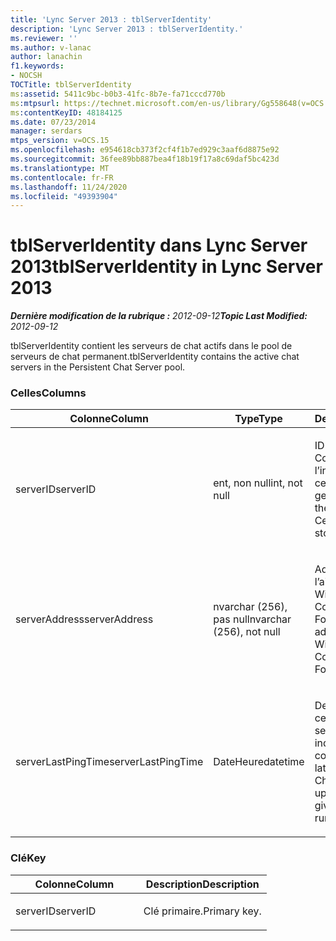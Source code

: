 ```yaml
---
title: 'Lync Server 2013 : tblServerIdentity'
description: 'Lync Server 2013 : tblServerIdentity.'
ms.reviewer: ''
ms.author: v-lanac
author: lanachin
f1.keywords:
- NOCSH
TOCTitle: tblServerIdentity
ms:assetid: 5411c9bc-b0b3-41fc-8b7e-fa71cccd770b
ms:mtpsurl: https://technet.microsoft.com/en-us/library/Gg558648(v=OCS.15)
ms:contentKeyID: 48184125
ms.date: 07/23/2014
manager: serdars
mtps_version: v=OCS.15
ms.openlocfilehash: e954618cb373f2cf4f1b7ed929c3aaf6d8875e92
ms.sourcegitcommit: 36fee89bb887bea4f18b19f17a8c69daf5bc423d
ms.translationtype: MT
ms.contentlocale: fr-FR
ms.lasthandoff: 11/24/2020
ms.locfileid: "49393904"
---
```

# <a name="tblserveridentity-in-lync-server-2013"></a><span data-ttu-id="fba33-103">tblServerIdentity dans Lync Server 2013</span><span class="sxs-lookup"><span data-stu-id="fba33-103">tblServerIdentity in Lync Server 2013</span></span>

<div data-xmlns="http://www.w3.org/1999/xhtml">

<div class="topic" data-xmlns="http://www.w3.org/1999/xhtml" data-msxsl="urn:schemas-microsoft-com:xslt" data-cs="https://msdn.microsoft.com/">

<div data-asp="https://msdn2.microsoft.com/asp">



</div>

<div id="mainSection">

<div id="mainBody"><span data-ttu-id="fba33-104">

<span> </span></span><span class="sxs-lookup"><span data-stu-id="fba33-104">

<span> </span></span></span>

<span data-ttu-id="fba33-105">_**Dernière modification de la rubrique :** 2012-09-12_</span><span class="sxs-lookup"><span data-stu-id="fba33-105">_**Topic Last Modified:** 2012-09-12_</span></span>

<span data-ttu-id="fba33-106">tblServerIdentity contient les serveurs de chat actifs dans le pool de serveurs de chat permanent.</span><span class="sxs-lookup"><span data-stu-id="fba33-106">tblServerIdentity contains the active chat servers in the Persistent Chat Server pool.</span></span>

### <a name="columns"></a><span data-ttu-id="fba33-107">Celles</span><span class="sxs-lookup"><span data-stu-id="fba33-107">Columns</span></span>

<table>
<colgroup>
<col style="width: 33%" />
<col style="width: 33%" />
<col style="width: 33%" />
</colgroup>
<thead>
<tr class="header">
<th><span data-ttu-id="fba33-108">Colonne</span><span class="sxs-lookup"><span data-stu-id="fba33-108">Column</span></span></th>
<th><span data-ttu-id="fba33-109">Type</span><span class="sxs-lookup"><span data-stu-id="fba33-109">Type</span></span></th>
<th><span data-ttu-id="fba33-110">Description</span><span class="sxs-lookup"><span data-stu-id="fba33-110">Description</span></span></th>
</tr>
</thead>
<tbody>
<tr class="odd">
<td><p><span data-ttu-id="fba33-111">serverID</span><span class="sxs-lookup"><span data-stu-id="fba33-111">serverID</span></span></p></td>
<td><p><span data-ttu-id="fba33-112">ent, non null</span><span class="sxs-lookup"><span data-stu-id="fba33-112">int, not null</span></span></p></td>
<td><p><span data-ttu-id="fba33-113">ID du serveur.</span><span class="sxs-lookup"><span data-stu-id="fba33-113">Server ID.</span></span> <span data-ttu-id="fba33-114">Correspond à l’ID de l’instance du magasin central de gestion.</span><span class="sxs-lookup"><span data-stu-id="fba33-114">Corresponds to the instance ID from Central Management store.</span></span></p></td>
</tr>
<tr class="even">
<td><p><span data-ttu-id="fba33-115">serverAddress</span><span class="sxs-lookup"><span data-stu-id="fba33-115">serverAddress</span></span></p></td>
<td><p><span data-ttu-id="fba33-116">nvarchar (256), pas null</span><span class="sxs-lookup"><span data-stu-id="fba33-116">nvarchar (256), not null</span></span></p></td>
<td><p><span data-ttu-id="fba33-117">Adresse du serveur à l’aide de l’adresse Windows Communication Foundation.</span><span class="sxs-lookup"><span data-stu-id="fba33-117">Server address using the Windows Communication Foundation address.</span></span></p></td>
</tr>
<tr class="odd">
<td><p><span data-ttu-id="fba33-118">serverLastPingTime</span><span class="sxs-lookup"><span data-stu-id="fba33-118">serverLastPingTime</span></span></p></td>
<td><p><span data-ttu-id="fba33-119">DateHeure</span><span class="sxs-lookup"><span data-stu-id="fba33-119">datetime</span></span></p></td>
<td><p><span data-ttu-id="fba33-120">Dernière mise à jour de cette ligne par le serveur de canal pour indiquer qu’il est en cours d’exécution.</span><span class="sxs-lookup"><span data-stu-id="fba33-120">The latest time that the Channel Server updated this row to give evidence that it is running.</span></span></p></td>
</tr>
</tbody>
</table>


### <a name="key"></a><span data-ttu-id="fba33-121">Clé</span><span class="sxs-lookup"><span data-stu-id="fba33-121">Key</span></span>

<table>
<colgroup>
<col style="width: 50%" />
<col style="width: 50%" />
</colgroup>
<thead>
<tr class="header">
<th><span data-ttu-id="fba33-122">Colonne</span><span class="sxs-lookup"><span data-stu-id="fba33-122">Column</span></span></th>
<th><span data-ttu-id="fba33-123">Description</span><span class="sxs-lookup"><span data-stu-id="fba33-123">Description</span></span></th>
</tr>
</thead>
<tbody>
<tr class="odd">
<td><p><span data-ttu-id="fba33-124">serverID</span><span class="sxs-lookup"><span data-stu-id="fba33-124">serverID</span></span></p></td>
<td><p><span data-ttu-id="fba33-125">Clé primaire.</span><span class="sxs-lookup"><span data-stu-id="fba33-125">Primary key.</span></span></p></td>
</tr>
</tbody>
</table><span data-ttu-id="fba33-126">


</div>

<span> </span>

</div>

</div>

</span><span class="sxs-lookup"><span data-stu-id="fba33-126">


</div>

<span> </span>

</div>

</div>

</span></span></div>

